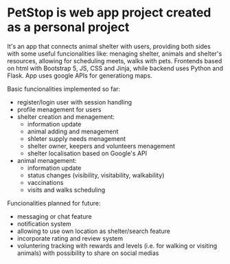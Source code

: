 # PetStop is web app project created as a personal project
It's an app that connects animal shelter with users, providing both sides with some useful funcionalities like: menaging shelter, animals and shelter's resources, allowing for scheduling meets, walks with pets. Frontends based on html with Bootstrap 5, JS, CSS and Jinja, while backend uses Python and Flask. App uses google APIs for generationg maps.

Basic funcionalities implemented so far:
- register/login user with session handling
- profile menagement for users
- shelter creation and menagement:
  - information update
  - animal adding and menagement
  - shleter supply needs menagement
  - shelter owner, keepers and volunteers menagement
  - shelter localisation based on Google's API
- animal menagement:
  - information update
  - status changes (visibility, visitability, walkability)
  - vaccinations
  - visits and walks scheduling

Funcionalities planned for future:
- messaging or chat feature
- notification system
- allowing to use own location as shelter/search feature
- incorporate rating and review system
- voluntering tracking with rewards and levels (i.e. for walking or visiting animals) with possibility to share on social medias
